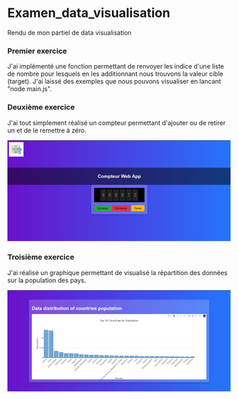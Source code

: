 # Examen_data_visualisation
Rendu de mon partiel de data visualisation

### Premier exercice
J'ai implémenté une fonction permettant de renvoyer les indice d'une liste de nombre pour lesquels en les additionnant nous trouvons la valeur cible (target).
J'ai laissé des exemples que nous pouvons visualiser en lancant "node main.js".

### Deuxième exercice
J'ai tout simplement réalisé un compteur permettant d'ajouter ou de retirer un et de le remettre à zéro.

![Texte alternatif](images/Counter.jpg)

### Troisième exercice
J'ai réalisé un graphique permettant de visualisé la répartition des données sur la population des pays.

![Texte alternatif](images/Graphique.jpg)
